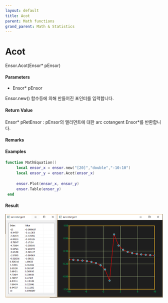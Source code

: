 ```yaml
---
layout: default
title: Acot
parent: Math functions
grand_parent: Math & Statistics
---
```


# Acot

Ensor.Acot\(Ensor\* pEnsor\)

#### Parameters

* Ensor\* pEnsor

Ensor.new\(\) 함수등에 의해 만들어진 포인터를 입력합니다.

#### Return Value

Ensor\* pRetEnsor : pEnsor의 엘리먼트에 대한 arc cotangent Ensor\*를 반환합니다.

#### Remarks

#### Examples

```lua
function MathEquation()
     local ensor_x = ensor.new("[20]","double","-10:10")
     local ensor_y = ensor.Acot(ensor_x)

     ensor.Plot(ensor_x, ensor_y)
     ensor.Table(ensor_y)
 end
```

#### Result

![](./MathAPI/AcotResult.png)

